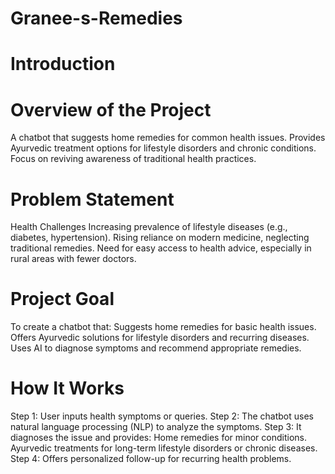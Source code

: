 # Granee-s-Remedies
# Introduction
# Overview of the Project
A chatbot that suggests home remedies for common health issues.
Provides Ayurvedic treatment options for lifestyle disorders and chronic conditions.
Focus on reviving awareness of traditional health practices.

# Problem Statement
Health Challenges
Increasing prevalence of lifestyle diseases (e.g., diabetes, hypertension).
Rising reliance on modern medicine, neglecting traditional remedies.
Need for easy access to health advice, especially in rural areas with fewer doctors.

# Project Goal
To create a chatbot that:
Suggests home remedies for basic health issues.
Offers Ayurvedic solutions for lifestyle disorders and recurring diseases.
Uses AI to diagnose symptoms and recommend appropriate remedies.

# How It Works
Step 1: User inputs health symptoms or queries.
Step 2: The chatbot uses natural language processing (NLP) to analyze the symptoms.
Step 3: It diagnoses the issue and provides:
Home remedies for minor conditions.
Ayurvedic treatments for long-term lifestyle disorders or chronic diseases.
Step 4: Offers personalized follow-up for recurring health problems.

